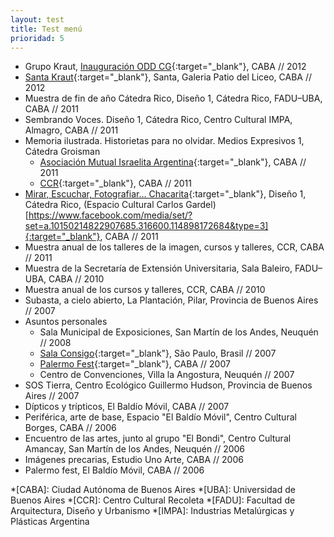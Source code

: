 ```yaml
---
layout: test
title: Test menú
prioridad: 5
---
```


- Grupo Kraut, [Inauguración ODD CG](https://www.facebook.com/media/set/?set=a.351884681573445.80819.100296976732218&type=3){:target="_blank"}, CABA // 2012
- [Santa Kraut](https://www.facebook.com/events/115275905284236){:target="_blank"}, Santa, Galeria Patio del Liceo, CABA // 2012
- Muestra de fin de año Cátedra Rico, Diseño 1, Cátedra Rico, FADU–UBA, CABA // 2011
- Sembrando Voces. Diseño 1, Cátedra Rico, Centro Cultural IMPA, Almagro, CABA // 2011
- Memoria ilustrada. Historietas para no olvidar. Medios Expresivos 1, Cátedra Groisman
    - [Asociación Mutual Israelita Argentina](http://www.amia.org.ar/index.php/news/default/show/news/260){:target="_blank"}, CABA // 2011
    - [CCR](http://centroculturalrecoleta.org/ccr-sp/exposiciones/2011/06/28/espacio-de-arte-amia-catedra-groisman-de-la-fadu){:target="_blank"}, CABA // 2011
- [Mirar, Escuchar, Fotografiar… Chacarita](http://biblioteca.fadu.uba.ar/tiki-read_article.php?articleId=238){:target="_blank"}, Diseño 1, Cátedra Rico, (Espacio Cultural Carlos Gardel)[https://www.facebook.com/media/set/?set=a.10150214822907685.316600.114898172684&type=3]{:target="_blank"}, CABA // 2011
- Muestra anual de los talleres de la imagen, cursos y talleres, CCR, CABA // 2011
- Muestra de la Secretaría de Extensión Universitaria, Sala Baleiro, FADU–UBA, CABA // 2010
- Muestra anual de los cursos y talleres, CCR, CABA // 2010
- Subasta, a cielo abierto, La Plantación, Pilar, Provincia de Buenos Aires // 2007
- Asuntos personales
    - Sala Municipal de Exposiciones, San Martín de los Andes, Neuquén // 2008
    - [Sala Consigo](http://www.ramona.org.ar/node/18266){:target="_blank"}, São Paulo, Brasil // 2007
    - [Palermo Fest](http://www.ramona.org.ar/node/17620){:target="_blank"}, CABA // 2007
    - Centro de Convenciones, Villa la Angostura, Neuquén // 2007
- SOS Tierra, Centro Ecológico Guillermo Hudson, Provincia de Buenos Aires // 2007
- Dípticos y trípticos, El Baldío Móvil, CABA // 2007
- Periférica, arte de base, Espacio "El Baldío Móvil", Centro Cultural Borges, CABA // 2006
- Encuentro de las artes, junto al grupo "El Bondi", Centro Cultural Amancay, San Martín de los Andes, Neuquén // 2006
- Imágenes precarias, Estudio Uno Arte, CABA // 2006
- Palermo fest, El Baldío Móvil, CABA // 2006

*[CABA]: Ciudad Autónoma de Buenos Aires
*[UBA]: Universidad de Buenos Aires
*[CCR]: Centro Cultural Recoleta
*[FADU]: Facultad de Arquitectura, Diseño y Urbanismo
*[IMPA]: Industrias Metalúrgicas y Plásticas Argentina
